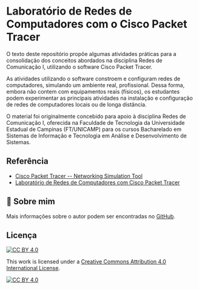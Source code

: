 
# Laboratório de Redes de Computadores com o Cisco Packet Tracer

O texto deste repositório propõe algumas atividades práticas para a consolidação dos conceitos abordados na disciplina Redes de Comunicação I, utilizando o software Cisco Packet Tracer. 

As atividades utilizando o software constroem e configuram redes de computadores, simulando um ambiente real, profissional. Dessa forma, embora não contem com equipamentos reais (físicos), os estudantes podem experimentar as principais atividades na instalação e configuração de redes de computadores locais ou de longa distância.

O material foi originalmente concebido para apoio à disciplina Redes de Comunicação I, oferecida na Faculdade de Tecnologia da Universidade Estadual de Campinas (FT/UNICAMP) para os cursos Bacharelado em Sistemas de Informação e Tecnologia em Análise e Desenvolvimento de Sistemas.

## Referência

 - [Cisco Packet Tracer -- Networking Simulation Tool](https://www.netacad.com/pt-br/courses/packet-tracer)
 - [Laboratório de Redes de Computadores com Cisco Packet Tracer](https://doi.org/10.5281/zenodo.7534173)

 
## 🚀 Sobre mim
Mais informações sobre o autor podem ser encontradas no [GitHub](https://github.com/gradvohl).


## Licença

[![CC BY 4.0][cc-by-shield]][cc-by]

This work is licensed under a
[Creative Commons Attribution 4.0 International License][cc-by].

[![CC BY 4.0][cc-by-image]][cc-by]

[cc-by]: http://creativecommons.org/licenses/by/4.0/
[cc-by-image]: https://i.creativecommons.org/l/by/4.0/88x31.png
[cc-by-shield]: https://img.shields.io/badge/License-CC%20BY%204.0-lightgrey.svg
